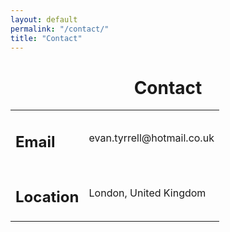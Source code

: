 ```yaml
---
layout: default
permalink: "/contact/"
title: "Contact"
---
```


<h1 style="text-align:center"> Contact </h1>

<div class="center">
<table>
  <tr>
    <td> <h2> Email </h2> </td>
    <td> evan.tyrrell@hotmail.co.uk </td>
  </tr>
  <tr>
    <td> <h2> Location </h2> </td>
    <td> London, United Kingdom </td>
  </tr>
</table>
</div>
